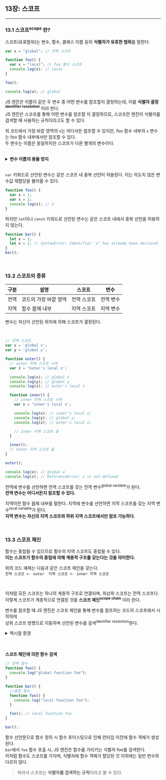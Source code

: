 ## 13장: 스코프

---

### **13.1 스코프<sup>scope</sup> 란?**

스코프(유효범위)는 변수, 함수, 클래스 이름 등의 **식별자가 유효한 범위**를 말한다.

```jsx
var x = "global"; // 전역 스코프

function foo() {
  var x = "local"; // foo 함수 스코프
  console.log(x); // local
}

foo();

console.log(x); // global
```

JS 엔진은 이름이 같은 두 변수 중 어떤 변수를 참조할지 결정하는데, 이를 **식별자 결정<sup>identifier resolution</sup>** 이라 한다.  
JS 엔진은 스코프를 통해 어떤 변수를 참조할 지 결정하므로, 스코프란 엔진이 식별자를 검색할 때 사용하는 규칙이라고도 할 수 있다.

위 코드에서 가장 바깥 영역의 `x`는 어디서든 참조할 수 있지만,
foo 함수 내부의 `x` 변수는 foo 함수 내부에서만 참조할 수 있다.  
두 변수는 이름은 동일하지만 스코프가 다른 별개의 변수이다.

<br />

<details>
<summary>
<strong>변수 이름의 충돌 방지</strong>
</summary>
식별자는 어떤 값을 구별해야 하므로 유일<sup>unique</sup>해야 하므로, 식별자인 변수 이름은 중복될 수 없다.  
따라서 스코프를 통해 식별자인 변수 이름의 충돌을 방지하여, 같은 이름의 변수를 사용할 수 있게 한다.

스코프 내에서 식별자는 유일하지만, 다른 스코프에는 같은 이름의 식별자를 사용할 수 있다.
즉, 스코프는 **네임스페이스**다.

</details>

<br />

`var` 키워드로 선언된 변수는 같은 스코프 내 중복 선언이 허용된다. 이는 의도치 않은 변수값 재할당을 불러올 수 있다.

```jsx
function foo() {
  var x = 1;
  var x = 2;
  console.log(x); // 2
}
```

하지만 `let`이나 `const` 키워드로 선언된 변수는 같은 스코프 내에서 중복 선언을 허용하지 않는다.

```jsx
function bar() {
  let x = 1;
  let x = 2; // SyntaxError: Identifier 'x' has already been declared
}
bar();
```

<br />

### **13.2 스코프의 종류**

| 구분 | 설명                  | 스코프      | 변수      |
| ---- | --------------------- | ----------- | --------- |
| 전역 | 코드의 가장 바깥 영역 | 전역 스코프 | 전역 변수 |
| 지역 | 함수 몸체 내부        | 지역 스코프 | 지역 변수 |

변수는 자신이 선언된 위치에 의해 스코프가 결정된다.

<br />

```jsx
// 전역 스코프
var x = 'global x';
var y = 'global y';

function outer() {
  // outer 지역 스코프 시작
  var z = "outer's local z';

  console.log(x); // global x
  console.log(y); // global y
  console.log(z); // outer's local z

  function inner() {
    // inner 지역 스코프 시작
    var x = "inner's local x';

    console.log(x); // inner's local x;
    console.log(y); // global y;
    console.log(z); // outer's local z;

    // inner 지역 스코프 끝
  }

  inner();
  // outer 지역 스코프 끝
}

outer();

console.log(x); // global x
console.log(z); // ReferenceError: z is not defined
```

전역에 변수를 선언하면 전역 스코프를 갖는 전역 변수<sup>global variable</sup>가 된다.  
**전역 변수는 어디서든지 참조할 수 있다.**

지역이란 함수 몸체 내부를 말한다.
지역에 변수를 선언하면 지역 스코프를 갖는 지역 변수<sup>local variable</sup>가 된다.  
**지역 변수는 자신의 지역 스코프와 하위 지역 스코프에서만 참조 가능하다.**

<br />

### **13.3 스코프 체인**

함수는 중첩될 수 있으므로 함수의 지역 스코프도 중첩될 수 있다.  
**이는 스코프가 함수의 중첩에 의해 계층적 구조를 갖는다는 것을 의미한다.**

위의 코드 예제는 다음과 같은 스코프 체인을 갖는다.  
`전역 스코프 <- outer  지역 스코프 <- inner 지역 스코프`

<br />

이처럼 모든 스코프는 하나의 계층적 구조로 연결되며, 최상위 스코프는 전역 스코프다.  
이렇게 스코프가 계층적으로 연결된 것을 **스코프 체인<sup>scope chain</sup>** 이라 한다.

변수를 참조할 때 JS 엔진은 스코프 체인을 통해 변수를 참조하는 코드의 스코프에서 시작하여  
상위 스코프 방향으로 이동하며 선언된 변수를 검색<sup>identifier resolution</sup>한다.

<details>
<summary>렉시컬 환경</summary>

스코프 체인은 물리적인 실체로 존재한다.  
JS 엔진은 코드를 실행하기에 앞서 스코프 체인과 유사한 자료구조인 렉시컬 환경<sup>Lexical Enviroment</sup>을 실제로 생성한다.

변수 선언이 실행되면 변수 식별자가 이 자료구조(렉시커 환경)에 키로 등록되고,  
변수 할당이 일어나면 이 자료구조의 변수 식별자에 해당하는 값을 변경한다.
변수 검색도 이 자료구조 상에서 이뤄진다.

> 스코프 체인은 실행 컨텍스트의 렉시컬 환경을 단방향으로 연결한 것.
> 전역 렉시컬 환경은 코드 로드시 곧바로 생성되고, 함수 렉시컬 환경은 함수 호출시 생성된다.

</details>

<br />
<br />

**스코프 체인에 의한 함수 검색**

```jsx
// 전역 함수
function foo() {
  console.log("global function foo");
}

function bar() {
  //중첩 함수
  function foo() {
    console.log("local function foo");
  }

  foo(); // local function foo
}

bar();
```

함수 선언문으로 함수 정의 시 함수 호이스팅으로 인해 런타임 이전에 함수 객체가 생성된다.  
`bar`에서 `foo` 함수 호출 시, JS 엔진은 함수를 가리키는 식별자 foo를 검색한다.  
이처럼 함수도 스코프를 가지며, 식별자에 함수 객체가 할당된 것 이외에는 일반 변수와 다르지 않다.

> 따라서 스코프는 **식별자를 검색하는 규칙**이라고 볼 수 있다.
